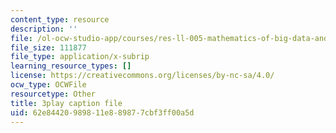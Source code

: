 ```yaml
---
content_type: resource
description: ''
file: /ol-ocw-studio-app/courses/res-ll-005-mathematics-of-big-data-and-machine-learning-january-iap-2020/62e84420989811e889877cbf3ff00a5d_tUk8o-ZbF4c.srt
file_size: 111877
file_type: application/x-subrip
learning_resource_types: []
license: https://creativecommons.org/licenses/by-nc-sa/4.0/
ocw_type: OCWFile
resourcetype: Other
title: 3play caption file
uid: 62e84420-9898-11e8-8987-7cbf3ff00a5d
---
```

